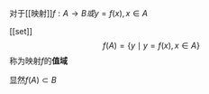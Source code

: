 对于[[映射]]$f:A\to B或y=f(x),x\in A$

[[set]]
$$f(A)=\{y\mid y=f(x),x\in A\}$$
称为映射$f$的**值域**

显然$f(A)\subset B$